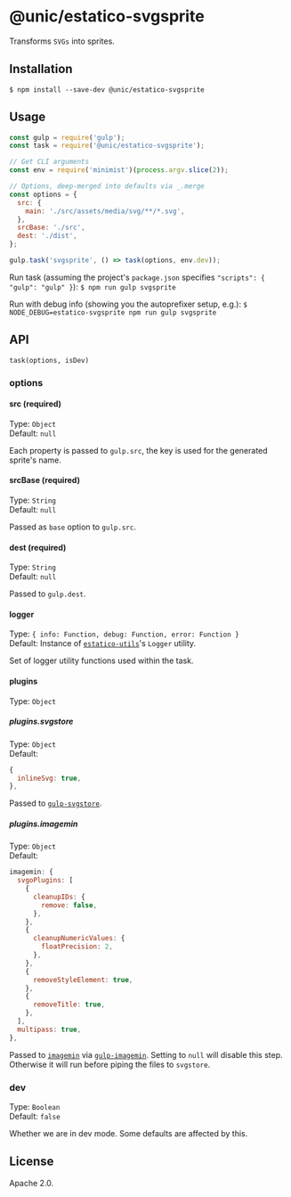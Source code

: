 # @unic/estatico-svgsprite

Transforms `SVGs` into sprites.

## Installation

```
$ npm install --save-dev @unic/estatico-svgsprite
```

## Usage

```js
const gulp = require('gulp');
const task = require('@unic/estatico-svgsprite');

// Get CLI arguments
const env = require('minimist')(process.argv.slice(2));

// Options, deep-merged into defaults via _.merge
const options = {
  src: {
    main: './src/assets/media/svg/**/*.svg',
  },
  srcBase: './src',
  dest: './dist',
};

gulp.task('svgsprite', () => task(options, env.dev));
```

Run task (assuming the project's `package.json` specifies `"scripts": { "gulp": "gulp" }`):
`$ npm run gulp svgsprite`

Run with debug info (showing you the autoprefixer setup, e.g.):
`$ NODE_DEBUG=estatico-svgsprite npm run gulp svgsprite`

## API

`task(options, isDev)`

### options

#### src (required)

Type: `Object`<br>
Default: `null`

Each property is passed to `gulp.src`, the key is used for the generated sprite's name.

#### srcBase (required)

Type: `String`<br>
Default: `null`

Passed as `base` option to `gulp.src`.

#### dest (required)

Type: `String`<br>
Default: `null`

Passed to `gulp.dest`.

#### logger

Type: `{ info: Function, debug: Function, error: Function }`<br>
Default: Instance of [`estatico-utils`](../estatico-utils)'s `Logger` utility.

Set of logger utility functions used within the task.

#### plugins

Type: `Object`

##### plugins.svgstore

Type: `Object`<br>
Default:
```js
{
  inlineSvg: true,
},
```

Passed to [`gulp-svgstore`](https://www.npmjs.com/package/gulp-svgstore).

##### plugins.imagemin

Type: `Object`<br>
Default:
```js
imagemin: {
  svgoPlugins: [
    {
      cleanupIDs: {
        remove: false,
      },
    },
    {
      cleanupNumericValues: {
        floatPrecision: 2,
      },
    },
    {
      removeStyleElement: true,
    },
    {
      removeTitle: true,
    },
  ],
  multipass: true,
},
```

Passed to [`imagemin`](https://www.npmjs.com/package/imagemin) via [`gulp-imagemin`](https://www.npmjs.com/package/gulp-imagemin). Setting to `null` will disable this step. Otherwise it will run before piping the files to `svgstore`.

### dev

Type: `Boolean`<br>
Default: `false`

Whether we are in dev mode. Some defaults are affected by this.

## License

Apache 2.0.
